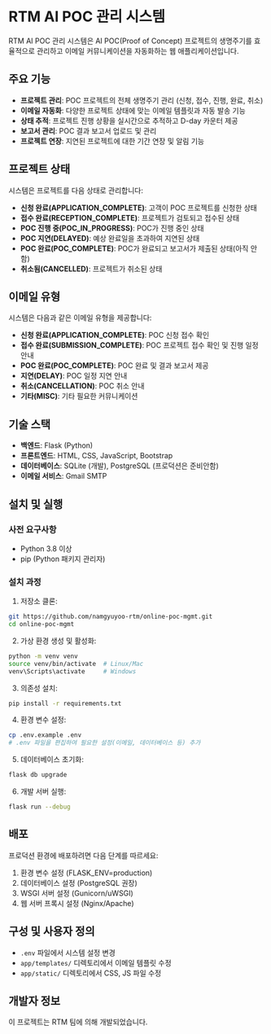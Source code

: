 # RTM AI POC 관리 시스템

RTM AI POC 관리 시스템은 AI POC(Proof of Concept) 프로젝트의 생명주기를 효율적으로 관리하고 이메일 커뮤니케이션을 자동화하는 웹 애플리케이션입니다.

## 주요 기능

- **프로젝트 관리**: POC 프로젝트의 전체 생명주기 관리 (신청, 접수, 진행, 완료, 취소)
- **이메일 자동화**: 다양한 프로젝트 상태에 맞는 이메일 템플릿과 자동 발송 기능
- **상태 추적**: 프로젝트 진행 상황을 실시간으로 추적하고 D-day 카운터 제공
- **보고서 관리**: POC 결과 보고서 업로드 및 관리
- **프로젝트 연장**: 지연된 프로젝트에 대한 기간 연장 및 알림 기능

## 프로젝트 상태

시스템은 프로젝트를 다음 상태로 관리합니다:

- **신청 완료(APPLICATION_COMPLETE)**: 고객이 POC 프로젝트를 신청한 상태
- **접수 완료(RECEPTION_COMPLETE)**: 프로젝트가 검토되고 접수된 상태
- **POC 진행 중(POC_IN_PROGRESS)**: POC가 진행 중인 상태
- **POC 지연(DELAYED)**: 예상 완료일을 초과하여 지연된 상태
- **POC 완료(POC_COMPLETE)**: POC가 완료되고 보고서가 제출된 상태(아직 안함)
- **취소됨(CANCELLED)**: 프로젝트가 취소된 상태

## 이메일 유형

시스템은 다음과 같은 이메일 유형을 제공합니다:

- **신청 완료(APPLICATION_COMPLETE)**: POC 신청 접수 확인
- **접수 완료(SUBMISSION_COMPLETE)**: POC 프로젝트 접수 확인 및 진행 일정 안내
- **POC 완료(POC_COMPLETE)**: POC 완료 및 결과 보고서 제공
- **지연(DELAY)**: POC 일정 지연 안내
- **취소(CANCELLATION)**: POC 취소 안내
- **기타(MISC)**: 기타 필요한 커뮤니케이션

## 기술 스택

- **백엔드**: Flask (Python)
- **프론트엔드**: HTML, CSS, JavaScript, Bootstrap
- **데이터베이스**: SQLite (개발), PostgreSQL (프로덕션은 준비안함)
- **이메일 서비스**: Gmail SMTP

## 설치 및 실행

### 사전 요구사항

- Python 3.8 이상
- pip (Python 패키지 관리자)

### 설치 과정

1. 저장소 클론:
```bash
git https://github.com/namgyuyoo-rtm/online-poc-mgmt.git
cd online-poc-mgmt
```

2. 가상 환경 생성 및 활성화:
```bash
python -m venv venv
source venv/bin/activate  # Linux/Mac
venv\Scripts\activate     # Windows
```

3. 의존성 설치:
```bash
pip install -r requirements.txt
```

4. 환경 변수 설정:
```bash
cp .env.example .env
# .env 파일을 편집하여 필요한 설정(이메일, 데이터베이스 등) 추가
```

5. 데이터베이스 초기화:
```bash
flask db upgrade
```

6. 개발 서버 실행:
```bash
flask run --debug

```

## 배포

프로덕션 환경에 배포하려면 다음 단계를 따르세요:

1. 환경 변수 설정 (FLASK_ENV=production)
2. 데이터베이스 설정 (PostgreSQL 권장)
3. WSGI 서버 설정 (Gunicorn/uWSGI)
4. 웹 서버 프록시 설정 (Nginx/Apache)

## 구성 및 사용자 정의

- `.env` 파일에서 시스템 설정 변경
- `app/templates/` 디렉토리에서 이메일 템플릿 수정
- `app/static/` 디렉토리에서 CSS, JS 파일 수정

## 개발자 정보

이 프로젝트는 RTM 팀에 의해 개발되었습니다. 